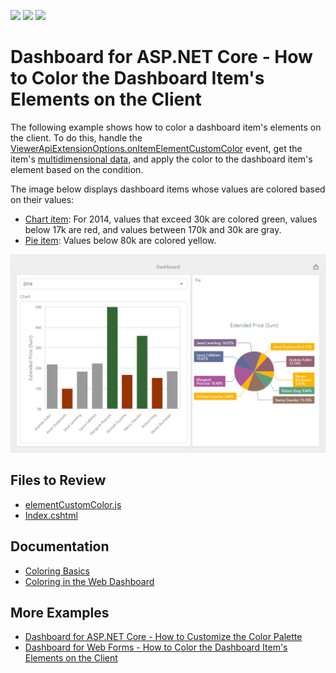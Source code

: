<!-- default badges list -->
![](https://img.shields.io/endpoint?url=https://codecentral.devexpress.com/api/v1/VersionRange/534186274/23.1.2%2B)
[![](https://img.shields.io/badge/Open_in_DevExpress_Support_Center-FF7200?style=flat-square&logo=DevExpress&logoColor=white)](https://supportcenter.devexpress.com/ticket/details/T1114320)
[![](https://img.shields.io/badge/📖_How_to_use_DevExpress_Examples-e9f6fc?style=flat-square)](https://docs.devexpress.com/GeneralInformation/403183)
<!-- default badges end -->
# Dashboard for ASP.NET Core - How to Color the Dashboard Item's Elements on the Client

The following example shows how to color a dashboard item's elements on the client. To do this, handle the [ViewerApiExtensionOptions.onItemElementCustomColor](https://docs.devexpress.com/Dashboard/js-DevExpress.Dashboard.ViewerApiExtensionOptions?p=netframework#js_devexpress_dashboard_viewerapiextensionoptions_onitemelementcustomcolor) event, get the item's [multidimensional data](https://docs.devexpress.com/Dashboard/403003/web-dashboard/dashboard-control-for-javascript-applications-jquery-knockout-etc/obtain-underlying-and-displayed-data#client-data-structure), and apply the color to the dashboard item's element based on the condition.

The image below displays dashboard items whose values are colored based on their values:

- [Chart item](https://docs.devexpress.com/Dashboard/117159/web-dashboard/create-dashboards-on-the-web/dashboard-item-settings/chart): For 2014, values that exceed 30k are colored green, values below 17k are red, and values between 170k and 30k are gray.
- [Pie item](https://docs.devexpress.com/Dashboard/117162/web-dashboard/create-dashboards-on-the-web/dashboard-item-settings/pies): Values below 80k are colored yellow.

![](dashboard-color-elements.png)

## Files to Review

* [elementCustomColor.js](./CS/AspNetCoreDashboardColoring/wwwroot/js/elementCustomColor.js)
* [Index.cshtml](./CS/AspNetCoreDashboardColoring/Pages/Index.cshtml)


## Documentation

- [Coloring Basics](https://docs.devexpress.com/Dashboard/116915)
- [Coloring in the Web Dashboard](https://docs.devexpress.com/Dashboard/117152)

## More Examples

- [Dashboard for ASP.NET Core - How to Customize the Color Palette](https://github.com/DevExpress-Examples/asp-net-core-dashboard-customize-color-palettes)
- [Dashboard for Web Forms - How to Color the Dashboard Item's Elements on the Client](https://github.com/DevExpress-Examples/web-forms-dashboard-color-dashboard-item-elements)
